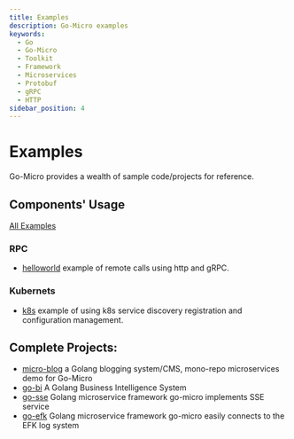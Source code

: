 ```yaml
---
title: Examples
description: Go-Micro examples
keywords:
  - Go
  - Go-Micro
  - Toolkit
  - Framework
  - Microservices
  - Protobuf
  - gRPC
  - HTTP
sidebar_position: 4
---
```


# Examples
Go-Micro provides a wealth of sample code/projects for reference.

## Components' Usage
[All Examples](https://github.com/devexps/go-examples)

### RPC
- [helloworld](https://github.com/devexps/go-examples/tree/main/helloworld) example of remote calls using http and gRPC.

### Kubernets
- [k8s](https://github.com/devexps/go-examples/tree/main/k8s) example of using k8s service discovery registration and configuration management.

## Complete Projects:
- [micro-blog](https://github.com/devexps/go-examples/tree/main/micro-blog) a Golang blogging system/CMS, mono-repo microservices demo for Go-Micro
- [go-bi](https://github.com/devexps/go-bi) A Golang Business Intelligence System
- [go-sse](https://github.com/devexps/go-sse) Golang microservice framework go-micro implements SSE service
- [go-efk](https://github.com/devexps/go-efk) Golang microservice framework go-micro easily connects to the EFK log system